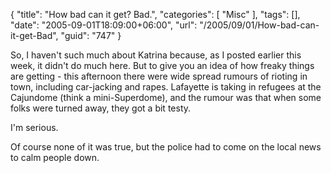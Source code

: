 {
	"title": "How bad can it get? Bad.",
	"categories": [
		"Misc"
	],
	"tags": [],
	"date": "2005-09-01T18:09:00+06:00",
	"url": "/2005/09/01/How-bad-can-it-get-Bad",
	"guid": "747"
}

So, I haven't such much about Katrina because, as I posted earlier this week, it didn't do much here. But to give you an idea of how freaky things are getting - this afternoon there were wide spread rumours of rioting in town, including car-jacking and rapes. Lafayette is taking in refugees at the Cajundome (think a mini-Superdome), and the rumour was that when some folks were turned away, they got a bit testy.

I'm serious.

Of course none of it was true, but the police had to come on the local news to calm people down.